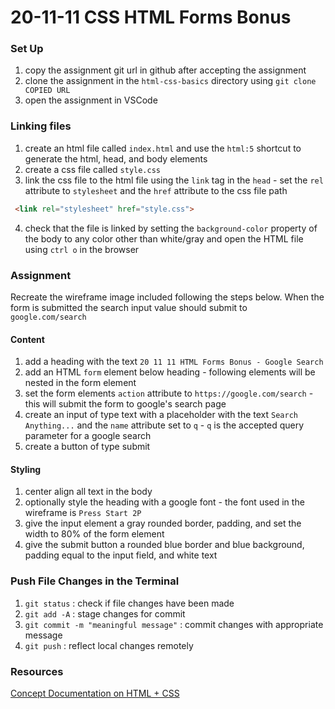 # 20-11-11 CSS HTML Forms Bonus

### Set Up
1. copy the assignment git url in github after accepting the assignment
1. clone the assignment in the `html-css-basics` directory using `git clone COPIED URL`
1. open the assignment in VSCode

### Linking files
1. create an html file called `index.html` and use the `html:5` shortcut to generate the html, head, and body elements
2. create a css file called `style.css`
3. link the css file to the html file using the `link` tag in the `head` - set the `rel` attribute to `stylesheet` and the `href` attribute to the css file path
```html
 <link rel="stylesheet" href="style.css">
```
4. check that the file is linked by setting the `background-color` property of the body to any color other than white/gray and open the HTML file using `ctrl o` in the browser

### Assignment
Recreate the wireframe image included following the steps below. When the form is submitted the search input value should submit to `google.com/search`

#### Content
1. add a heading with the text `20 11 11 HTML Forms Bonus - Google Search`
1. add an HTML `form` element below heading - following elements will be nested in the form element
1. set the form elements `action` attribute to `https://google.com/search` - this will submit the form to google's search page
1. create an input of type text with a placeholder with the text `Search Anything...` and the `name` attribute set to `q`  - `q` is the accepted query parameter for a google search
1. create a button of type submit

#### Styling
1. center align all text in the body
1. optionally style the heading with a google font - the font used in the wireframe is `Press Start 2P`
1. give the input element a gray rounded border, padding, and set the width to 80% of the form element
1. give the submit button a rounded blue border and blue background, padding equal to the input field, and white text
 
### Push File Changes in the Terminal
1. `git status` : check if file changes have been made
1. `git add -A` : stage changes for commit
1. `git commit -m "meaningful message"` : commit changes with appropriate message
1. `git push` : reflect local changes remotely 

### Resources
[Concept Documentation on HTML + CSS](https://github.com/cs-parttime-2020-fall/part-time-program-syllabus/blob/master/htmlCSS.md)
